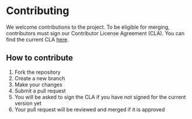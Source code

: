 # Contributing

We welcome contributions to the project.
To be eligible for merging, contributors must sign our Contributor License Agreement (CLA).
You can find the current CLA [here](https://github.com/blackburn32/the-glucose-games/blob/master/CLA.md).

## How to contribute

1. Fork the repository
2. Create a new branch
3. Make your changes
4. Submit a pull request
5. You will be asked to sign the CLA if you have not signed for the current version yet
6. Your pull request will be reviewed and merged if it is approved
